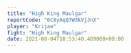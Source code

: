 ```yaml
---
title: "High King Maulgar"
reportCode: "6C8yAqQ7W3kVjJnX"
player: "Krijae"
fight: "High King Maulgar"
date: 2021-08-04T18:53:40.409000+00:00
---
```

